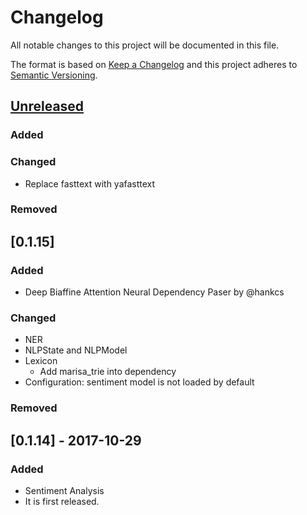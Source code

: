# Changelog
All notable changes to this project will be documented in this file.

The format is based on [Keep a Changelog](http://keepachangelog.com/en/1.0.0/)
and this project adheres to [Semantic Versioning](http://semver.org/spec/v2.0.0.html).

## [Unreleased]
### Added
### Changed
- Replace fasttext with yafasttext
### Removed

## [0.1.15]
### Added
- Deep Biaffine Attention Neural Dependency Paser by @hankcs
### Changed
- NER
- NLPState and NLPModel
- Lexicon
    - Add marisa_trie into dependency
- Configuration: sentiment model is not loaded by default
### Removed

## [0.1.14] - 2017-10-29
### Added
- Sentiment Analysis
- It is first released.


[Unreleased]: https://github.com/elitcloud/elit/compare/v0.1.5...HEAD